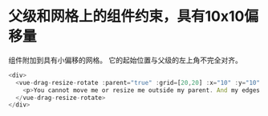 # 父级和网格上的组件约束，具有10x10偏移量

组件附加到具有小偏移的网格。 它的起始位置与父级的左上角不完全对齐。

~~~js
<div>
  <vue-drag-resize-rotate :parent="true" :grid=[20,20] :x="10" :y="10" :width="200" :height="200">
    <p>You cannot move me or resize me outside my parent. And my edges cannot touch the parent element.</p>
  </vue-drag-resize-rotate>
</div>
~~~